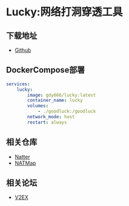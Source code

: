 # Lucky:网络打洞穿透工具
## 下载地址
- [Github](https://github.com/gdy666/lucky)

## DockerCompose部署
```yaml
services:
    lucky:
        image: gdy666/lucky:latest
        container_name: lucky
        volumes:
            - ./goodluck:/goodluck
        network_mode: host
        restart: always
```

## 相关仓库
- [Natter](https://github.com/MikeWang000000/Natter)
- [NATMap](https://github.com/heiher/natmap)

## 相关论坛
- [V2EX](https://www.v2ex.com/)